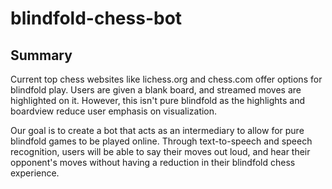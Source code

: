 # blindfold-chess-bot

## Summary

Current top chess websites like lichess.org and chess.com offer options for blindfold play. Users are given a blank board, and streamed moves are highlighted on it. However, this isn't pure blindfold as the highlights and boardview reduce user emphasis on visualization.

Our goal is to create a bot that acts as an intermediary to allow for pure blindfold games to be played online. Through text-to-speech and speech recognition, users will be able to say their moves out loud, and hear their opponent's moves without having a reduction in their blindfold chess experience.
